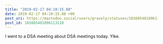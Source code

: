 ```yaml
---
title: "2019-02-17 04:10:15.88"
date: 2019-02-17 04:10:15.88 +00
post_uri: https://mastodon.social/users/gravely/statuses/101605481896113110
post_id: 101605481896113110
---
```

I went to a DSA meeting about DSA meetings today. Yike.


